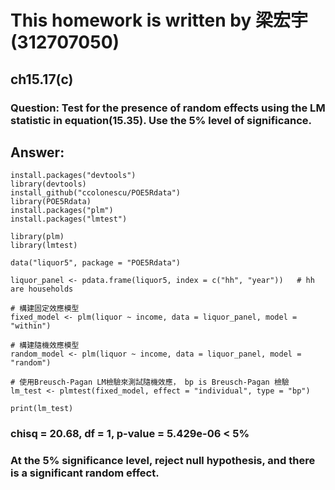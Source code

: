 # This homework is written by 梁宏宇 (312707050)

## ch15.17(c)
### Question: Test for the presence of random effects using the LM statistic in equation(15.35). Use the 5% level of significance.

## Answer: 
```{r setup, include=FALSE}
install.packages("devtools")
library(devtools)
install_github("ccolonescu/POE5Rdata")
library(POE5Rdata)
install.packages("plm")
install.packages("lmtest")

library(plm)
library(lmtest)

data("liquor5", package = "POE5Rdata")

liquor_panel <- pdata.frame(liquor5, index = c("hh", "year"))   # hh are households 

# 構建固定效應模型
fixed_model <- plm(liquor ~ income, data = liquor_panel, model = "within")

# 構建隨機效應模型
random_model <- plm(liquor ~ income, data = liquor_panel, model = "random")

# 使用Breusch-Pagan LM檢驗來測試隨機效應， bp is Breusch-Pagan 檢驗
lm_test <- plmtest(fixed_model, effect = "individual", type = "bp")  

print(lm_test)
```

### chisq = 20.68, df = 1, p-value = 5.429e-06 < 5% 
### At the 5% significance level, reject null hypothesis, and there is a significant random effect.
